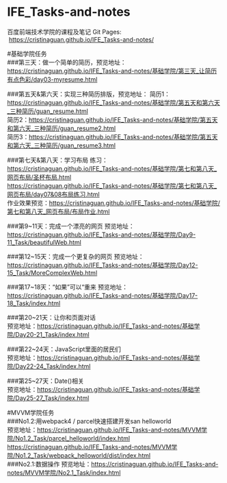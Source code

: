 # IFE_Tasks-and-notes
百度前端技术学院的课程及笔记
Git Pages:  https://cristinaguan.github.io/IFE_Tasks-and-notes/

#基础学院任务<br>
###第三天：做一个简单的简历，预览地址：https://cristinaguan.github.io/IFE_Tasks-and-notes/基础学院/第三天_让简历有点色彩/day03-myresume.html

###第五天&第六天：实现三种简历排版，预览地址：
简历1：https://cristinaguan.github.io/IFE_Tasks-and-notes/基础学院/第五天和第六天_三种简历/guan_resume.html<br>
简历2：https://cristinaguan.github.io/IFE_Tasks-and-notes/基础学院/第五天和第六天_三种简历/guan_resume2.html<br>
简历3：https://cristinaguan.github.io/IFE_Tasks-and-notes/基础学院/第五天和第六天_三种简历/guan_resume3.html

###第七天&第八天：学习布局
练习：
https://cristinaguan.github.io/IFE_Tasks-and-notes/基础学院/第七和第八天_网页布局/圣杯布局.html<br>
https://cristinaguan.github.io/IFE_Tasks-and-notes/基础学院/第七和第八天_网页布局/day07&08布局练习.html<br>
作业效果预览：https://cristinaguan.github.io/IFE_Tasks-and-notes/基础学院/第七和第八天_网页布局/布局作业.html

###第9~11天：完成一个漂亮的网页
预览地址：https://cristinaguan.github.io/IFE_Tasks-and-notes/基础学院/Day9-11_Task/beautifulWeb.html<br>

###第12~15天：完成一个更复杂的网页
预览地址：https://cristinaguan.github.io/IFE_Tasks-and-notes/基础学院/Day12-15_Task/MoreComplexWeb.html<br>

###第17~18天：“如果”可以“重来
预览地址：https://cristinaguan.github.io/IFE_Tasks-and-notes/基础学院/Day17-18_Task/index.html

###第20~21天：让你和页面对话 <br>
预览地址：https://cristinaguan.github.io/IFE_Tasks-and-notes/基础学院/Day20-21_Task/index.html<br>

###第22~24天：JavaScript里面的居民们 <br>
预览地址：https://cristinaguan.github.io/IFE_Tasks-and-notes/基础学院/Day22-24_Task/index.html

###第25~27天：Date()相关 <br>
预览地址：https://cristinaguan.github.io/IFE_Tasks-and-notes/基础学院/Day25-27_Task/index.html


#MVVM学院任务<br>
###No1.2:用webpack4 / parcel快速搭建开发san helloworld  <br>
预览地址：https://cristinaguan.github.io/IFE_Tasks-and-notes/MVVM学院/No1.2_Task/parcel_helloworld/index.html<br>
https://cristinaguan.github.io/IFE_Tasks-and-notes/MVVM学院/No1.2_Task/webpack_helloworld/dist/index.html<br>
###No2.1:数据操作
预览地址：https://cristinaguan.github.io/IFE_Tasks-and-notes/MVVM学院/No2.1_Task/index.html

